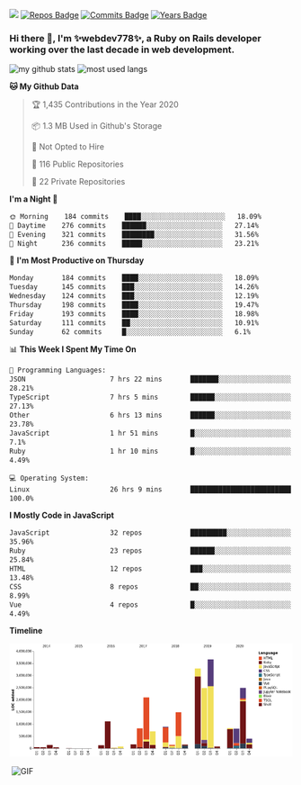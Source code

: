 ![](https://visitor-badge.glitch.me/badge?page_id=webdev778.webdev778)
[![Repos Badge](https://badges.pufler.dev/repos/webdev778)](https://badges.pufler.dev)
[![Commits Badge](https://badges.pufler.dev/commits/monthly/webdev778)](https://badges.pufler.dev)
[![Years Badge](https://badges.pufler.dev/years/webdev778)](https://badges.pufler.dev)
### Hi there 👋, I'm ✨webdev778✨, a Ruby on Rails developer working over the last decade in web development.


![my github stats](https://github-readme-stats.vercel.app/api?username=webdev778&show_icons=true&theme=tokyonight&line_height=27)
![most used langs](https://github-readme-stats.vercel.app/api/top-langs/?username=webdev778&hide=css,html&theme=tokyonight)

<!--START_SECTION:waka-->
**🐱 My Github Data** 

> 🏆 1,435 Contributions in the Year 2020
 > 
> 📦 1.3 MB Used in Github's Storage 
 > 
> 🚫 Not Opted to Hire
 > 
> 📜 116 Public Repositories 
 > 
> 🔑 22 Private Repositories  

**I'm a Night 🦉** 

```text
🌞 Morning    184 commits    ████░░░░░░░░░░░░░░░░░░░░░   18.09% 
🌆 Daytime    276 commits    ██████░░░░░░░░░░░░░░░░░░░   27.14% 
🌃 Evening    321 commits    ████████░░░░░░░░░░░░░░░░░   31.56% 
🌙 Night      236 commits    █████░░░░░░░░░░░░░░░░░░░░   23.21%

```
📅 **I'm Most Productive on Thursday** 

```text
Monday       184 commits    ████░░░░░░░░░░░░░░░░░░░░░   18.09% 
Tuesday      145 commits    ███░░░░░░░░░░░░░░░░░░░░░░   14.26% 
Wednesday    124 commits    ███░░░░░░░░░░░░░░░░░░░░░░   12.19% 
Thursday     198 commits    ████░░░░░░░░░░░░░░░░░░░░░   19.47% 
Friday       193 commits    ████░░░░░░░░░░░░░░░░░░░░░   18.98% 
Saturday     111 commits    ██░░░░░░░░░░░░░░░░░░░░░░░   10.91% 
Sunday       62 commits     █░░░░░░░░░░░░░░░░░░░░░░░░   6.1%

```


📊 **This Week I Spent My Time On** 

```text
💬 Programming Languages: 
JSON                     7 hrs 22 mins       ███████░░░░░░░░░░░░░░░░░░   28.21% 
TypeScript               7 hrs 5 mins        ██████░░░░░░░░░░░░░░░░░░░   27.13% 
Other                    6 hrs 13 mins       ██████░░░░░░░░░░░░░░░░░░░   23.78% 
JavaScript               1 hr 51 mins        █░░░░░░░░░░░░░░░░░░░░░░░░   7.1% 
Ruby                     1 hr 10 mins        █░░░░░░░░░░░░░░░░░░░░░░░░   4.49%

💻 Operating System: 
Linux                    26 hrs 9 mins       █████████████████████████   100.0%

```

**I Mostly Code in JavaScript** 

```text
JavaScript               32 repos            █████████░░░░░░░░░░░░░░░░   35.96% 
Ruby                     23 repos            ██████░░░░░░░░░░░░░░░░░░░   25.84% 
HTML                     12 repos            ███░░░░░░░░░░░░░░░░░░░░░░   13.48% 
CSS                      8 repos             ██░░░░░░░░░░░░░░░░░░░░░░░   8.99% 
Vue                      4 repos             █░░░░░░░░░░░░░░░░░░░░░░░░   4.49%

```


**Timeline**

![Chart not found](https://raw.githubusercontent.com/webdev778/webdev778/master/charts/bar_graph.png) 


<!--END_SECTION:waka-->

<img align="right" alt="GIF" src="https://github.com/webdev778/webdev778/blob/main/code.gif?raw=true" width="500" height="320" />

<!--
**webdev778/webdev778** is a ✨ _special_ ✨ repository because its `README.md` (this file) appears on your GitHub profile.

Here are some ideas to get you started:

- 🔭 I’m currently working on ...
- 🌱 I’m currently learning ...
- 👯 I’m looking to collaborate on ...
- 🤔 I’m looking for help with ...
- 💬 Ask me about ...
- 📫 How to reach me: ...
- 😄 Pronouns: ...
- ⚡ Fun fact: ...
-->
